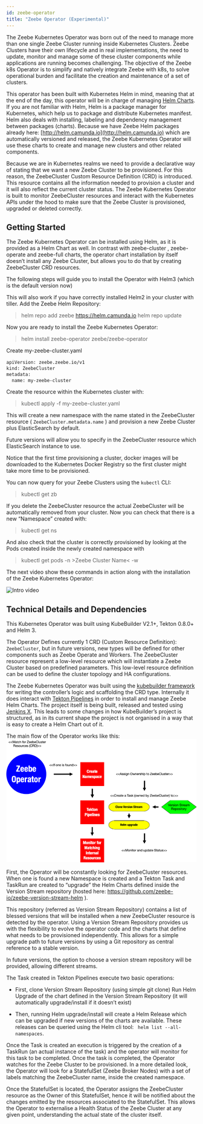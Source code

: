 ```yaml
---
id: zeebe-operator
title: "Zeebe Operator (Experimental)"
---
```


The Zeebe Kubernetes Operator was born out of the need to manage more than one single Zeebe Cluster running inside Kubernetes Clusters. Zeebe Clusters have their own lifecycle and in real implementations, the need to update, monitor and manage some of these cluster components while applications are running becomes challenging. The objective of the Zeebe k8s Operator is to simplify and natively integrate Zeebe with k8s, to solve operational burden and facilitate the creation and maintenance of a set of clusters. 

This operator has been built with Kubernetes Helm in mind, meaning that at the end of the day, this operator will be in charge of managing [Helm Charts](https://github.com/helm/helm). If you are not familiar with Helm, Helm is a package manager for Kubernetes, which help us to package and distribute Kubernetes manifest. Helm also deals with installing, labeling and dependency management between packages (charts). Because we have Zeebe Helm packages already here: [http://helm.camunda.io](http://helm.camunda.io) which are automatically versioned and released, the Zeebe Kubernetes Operator will use these charts to create and manage new clusters and other related components. 


Because we are in Kubernetes realms we need to provide a declarative way of stating that we want a new Zeebe Cluster to be provisioned. For this reason, the ZeebeCluster Custom Resource Definition (CRD) is introduced. This resource contains all the information needed to provision a cluster and it will also reflect the current cluster status. The Zeebe Kubernetes Operator is built to monitor ZeebeCluster resources and interact with the Kubernetes APIs under the hood to make sure that the Zeebe Cluster is provisioned, upgraded or deleted correctly.

## Getting Started

The Zeebe Kubernetes Operator can be installed using Helm, as it is provided as a Helm Chart as well. In contrast with zeebe-cluster , zeebe-operate and zeebe-full charts, the operator chart installation by itself doesn’t install any Zeebe Cluster, but allows you to do that by creating ZeebeCluster CRD resources. 

The following steps will guide you to install the Operator with Helm3  (which is the default version now)

This will also work if you have correctly installed Helm2 in your cluster with tiller.
Add the Zeebe Helm Repository:

> helm repo add zeebe https://helm.camunda.io
> helm repo update

Now you are ready to install the Zeebe Kubernetes Operator:

> helm install zeebe-operator zeebe/zeebe-operator

Create my-zeebe-cluster.yaml

```
apiVersion: zeebe.zeebe.io/v1
kind: ZeebeCluster
metadata:
  name: my-zeebe-cluster
```

Create the resource within the Kubernetes cluster with:

> kubectl apply -f my-zeebe-cluster.yaml


This will create a new namespace with the name stated in the ZeebeCluster resource ( `ZeebeCluster.metadata.name` ) and provision a new Zeebe Cluster plus ElasticSearch by default.

Future versions will allow you to specify in the ZeebeCluster resource which ElasticSearch instance to use. 

Notice that the first time provisioning a cluster, docker images will  be downloaded to the Kubernetes Docker Registry so the first cluster might take more time to be provisioned. 

You can now query for your Zeebe Clusters using the `kubectl` CLI:

> kubectl get zb

If you delete the ZeebeCluster resource the actual ZeebeCluster will be automatically removed from your cluster. 
Now you can check that there is a new “Namespace” created with:

> kubectl get ns

And also check that the cluster is correctly provisioned by looking at the Pods created inside the newly created namespace with

> kubectl get pods -n &gt;Zeebe Cluster Name&lt; -w

The next video show these commands in action along with the installation of the Zeebe Kubernetes Operator:

![Intro video](https://www.youtube.com/watch?v=U-crhMfuJgY)


## Technical Details and Dependencies

This Kubernetes Operator was built using KubeBuilder V2.1+, Tekton 0.8.0+ and Helm 3.

The Operator Defines currently 1 CRD (Custom Resource Definition): `ZeebeCluster`, but in future versions, new types will be defined for other components such as Zeebe Operate and Workers.  The ZeebeCluster resource represent a low-level resource which will instantiate a Zeebe Cluster based on predefined parameters. This low-level resource definition can be used to define the cluster topology and HA configurations.

The Zeebe Kubernetes Operator was built using the [kubebuilder framework](https://github.com/kubernetes-sigs/kubebuilder) for writing the controller’s logic and scaffolding the CRD type. Internally it does interact with [Tekton Pipelines](https://github.com/tektoncd/pipeline) in order to install and manage Zeebe Helm Charts.  The project itself is being built, released and tested using [Jenkins X](https://jenkins-x.io/). This leads to some changes in how KubeBuilder’s project is structured, as in its current shape the project is not organised in a way that is easy to create a Helm Chart out of it.

The main flow of the Operator works like this: 
![Flow](assets/zeebe-operator-flow.png)


First, the Operator will be constantly looking for ZeebeCluster resources. When one is found a new Namespace is created and a Tekton Task and TaskRun are created to “upgrade” the Helm Charts defined inside the Version Stream repository (hosted here: https://github.com/zeebe-io/zeebe-version-stream-helm ).

This repository (referred as Version Stream Repository) contains a list of blessed versions that will be installed when a new ZeebeCluster resource is detected by the operator. Using a Version Stream Repository provides us with the flexibility to evolve the operator code and the charts that define what needs to be provisioned independently. This allows for a simple upgrade path to future versions by using a Git repository as central reference to a stable version.

In future versions, the option to choose a version stream repository will be provided, allowing different streams.

The Task created in Tekton Pipelines execute two basic operations:

- First, clone Version Stream Repository (using simple git clone)
Run Helm Upgrade of the chart defined in the Version Stream Repository (it will automatically upgrade/install if it doesn’t exist)

- Then, running Helm upgrade/install will create a Helm Release which can be upgraded if new versions of the charts are available. These releases can be queried using the Helm cli tool: ` helm list --all-namespaces`.

Once the Task is created an execution is triggered by the creation of a TaskRun (an actual instance of the task) and the operator will monitor for this task to be completed. Once the task is completed, the Operator watches for the Zeebe Cluster to be provisioned. In a more detailed look, the Operator will look for a StatefulSet (Zeebe Broker Nodes) with a set of labels matching the ZeebeCluster name, inside the created namespace.

Once the StatefulSet is located, the Operator assigns the ZeebeCluster resource as the Owner of this StatefulSet, hence it will be notified about the changes emitted by the resources associated to the StatefulSet. This allows the Operator to externalise a Health Status of the Zeebe Cluster at any given point, understanding the actual state of the cluster itself.
